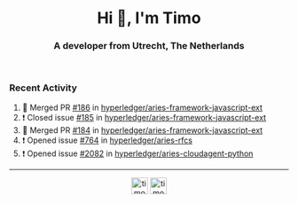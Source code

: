 <h1 align="center">Hi 👋, I'm Timo</h1>
<h3 align="center">A developer from Utrecht, The Netherlands</h3>
<br/>
<!-- https://github.com/rahuldkjain/github-profile-readme-generator --!>

<!--  <p align="left"><img src="https://github-readme-stats.vercel.app/api?username=timoglastra&show_icons=true&count_private=true&" alt="timoglastra" /></p> --!>

<!--
Github language stats
<p align="left"><img src="https://github-readme-stats.vercel.app/api/top-langs/?username=timoglastra&layout=compact" alt="timoglastra" /><p>
-->

<!-- Codestats language stats -->
<!-- <p align="left"><img src="https://codestats-readme.vercel.app/api/top-langs/?username=timoglastra&layout=compact&language_count=12" alt="timoglastra" /><p>    --!>
  
<h3>Recent Activity</h3>

<!--START_SECTION:activity-->
1. 🎉 Merged PR [#186](https://github.com/hyperledger/aries-framework-javascript-ext/pull/186) in [hyperledger/aries-framework-javascript-ext](https://github.com/hyperledger/aries-framework-javascript-ext)
2. ❗️ Closed issue [#185](https://github.com/hyperledger/aries-framework-javascript-ext/issues/185) in [hyperledger/aries-framework-javascript-ext](https://github.com/hyperledger/aries-framework-javascript-ext)
3. 🎉 Merged PR [#184](https://github.com/hyperledger/aries-framework-javascript-ext/pull/184) in [hyperledger/aries-framework-javascript-ext](https://github.com/hyperledger/aries-framework-javascript-ext)
4. ❗️ Opened issue [#764](https://github.com/hyperledger/aries-rfcs/issues/764) in [hyperledger/aries-rfcs](https://github.com/hyperledger/aries-rfcs)
5. ❗️ Opened issue [#2082](https://github.com/hyperledger/aries-cloudagent-python/issues/2082) in [hyperledger/aries-cloudagent-python](https://github.com/hyperledger/aries-cloudagent-python)
<!--END_SECTION:activity-->

---

<p align="center">
<a href="https://twitter.com/timoglastra" target="blank"><img align="center" src="https://cdn.jsdelivr.net/npm/simple-icons@3.0.1/icons/twitter.svg" alt="timoglastra" height="30" width="30" /></a>
<a href="https://linkedin.com/in/timoglastra" target="blank"><img align="center" src="https://cdn.jsdelivr.net/npm/simple-icons@3.0.1/icons/linkedin.svg" alt="timoglastra" height="30" width="30" /></a>
</p>



